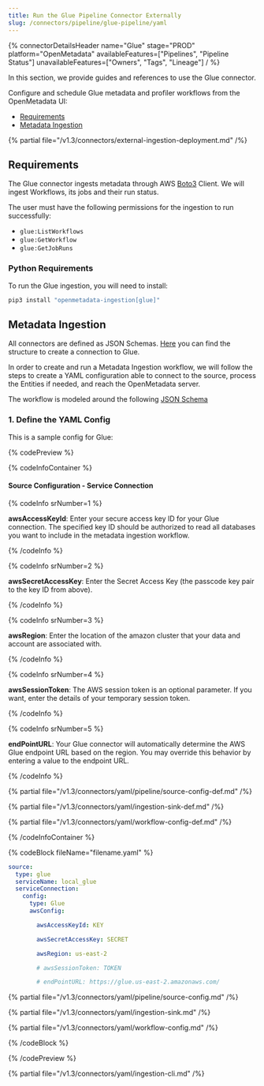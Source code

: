 ```yaml
---
title: Run the Glue Pipeline Connector Externally
slug: /connectors/pipeline/glue-pipeline/yaml
---
```


{% connectorDetailsHeader
name="Glue"
stage="PROD"
platform="OpenMetadata"
availableFeatures=["Pipelines", "Pipeline Status"]
unavailableFeatures=["Owners", "Tags", "Lineage"]
/ %}

In this section, we provide guides and references to use the Glue connector.

Configure and schedule Glue metadata and profiler workflows from the OpenMetadata UI:
- [Requirements](#requirements)
- [Metadata Ingestion](#metadata-ingestion)

{% partial file="/v1.3/connectors/external-ingestion-deployment.md" /%}

## Requirements

The Glue connector ingests metadata through AWS [Boto3](https://boto3.amazonaws.com/v1/documentation/api/latest/reference/services/glue.html) Client.
We will ingest Workflows, its jobs and their run status.

The user must have the following permissions for the ingestion to run successfully:

- `glue:ListWorkflows`
- `glue:GetWorkflow`
- `glue:GetJobRuns`

### Python Requirements

To run the Glue ingestion, you will need to install:

```bash
pip3 install "openmetadata-ingestion[glue]"
```

## Metadata Ingestion

All connectors are defined as JSON Schemas.
[Here](https://github.com/open-metadata/OpenMetadata/blob/main/openmetadata-spec/src/main/resources/json/schema/entity/services/connections/database/glueConnection.json)
you can find the structure to create a connection to Glue.

In order to create and run a Metadata Ingestion workflow, we will follow
the steps to create a YAML configuration able to connect to the source,
process the Entities if needed, and reach the OpenMetadata server.

The workflow is modeled around the following
[JSON Schema](https://github.com/open-metadata/OpenMetadata/blob/main/openmetadata-spec/src/main/resources/json/schema/metadataIngestion/workflow.json)

### 1. Define the YAML Config

This is a sample config for Glue:

{% codePreview %}

{% codeInfoContainer %}

#### Source Configuration - Service Connection

{% codeInfo srNumber=1 %}


**awsAccessKeyId**: Enter your secure access key ID for your Glue connection. The specified key ID should be
  authorized to read all databases you want to include in the metadata ingestion workflow.

{% /codeInfo %}

{% codeInfo srNumber=2 %}

**awsSecretAccessKey**: Enter the Secret Access Key (the passcode key pair to the key ID from above).


{% /codeInfo %}

{% codeInfo srNumber=3 %}

**awsRegion**: Enter the location of the amazon cluster that your data and account are associated with.

{% /codeInfo %}

{% codeInfo srNumber=4 %}

**awsSessionToken**: The AWS session token is an optional parameter. If you want, enter the details of your temporary
  session token.

{% /codeInfo %}

{% codeInfo srNumber=5 %}

**endPointURL**: Your Glue connector will automatically determine the AWS Glue endpoint URL based on the region. You
  may override this behavior by entering a value to the endpoint URL.


{% /codeInfo %}


{% partial file="/v1.3/connectors/yaml/pipeline/source-config-def.md" /%}

{% partial file="/v1.3/connectors/yaml/ingestion-sink-def.md" /%}

{% partial file="/v1.3/connectors/yaml/workflow-config-def.md" /%}

{% /codeInfoContainer %}

{% codeBlock fileName="filename.yaml" %}

```yaml {% isCodeBlock=true %}
source:
  type: glue
  serviceName: local_glue
  serviceConnection:
    config:
      type: Glue
      awsConfig:
```
```yaml {% srNumber=1 %}
        awsAccessKeyId: KEY
```
```yaml {% srNumber=2 %}
        awsSecretAccessKey: SECRET
```
```yaml {% srNumber=3 %}
        awsRegion: us-east-2
```
```yaml {% srNumber=4 %}
        # awsSessionToken: TOKEN
```
```yaml {% srNumber=5 %}
        # endPointURL: https://glue.us-east-2.amazonaws.com/
```

{% partial file="/v1.3/connectors/yaml/pipeline/source-config.md" /%}

{% partial file="/v1.3/connectors/yaml/ingestion-sink.md" /%}

{% partial file="/v1.3/connectors/yaml/workflow-config.md" /%}

{% /codeBlock %}

{% /codePreview %}

{% partial file="/v1.3/connectors/yaml/ingestion-cli.md" /%}
